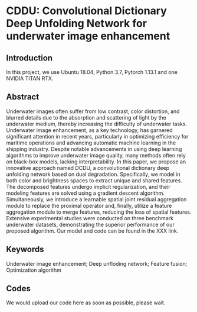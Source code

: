 # CDDU: Convolutional Dictionary Deep Unfolding Network for underwater image enhancement

## Introduction
In this project, we use Ubuntu 18.04, Python 3.7, Pytorch 1.13.1 and one NVIDIA TITAN RTX. 

## Abstract
Underwater images often suffer from low contrast, color distortion, and blurred details due to the absorption and scattering of light by the underwater medium, thereby increasing the difficulty of underwater tasks. Underwater image enhancement, as a key technology, has garnered significant attention in recent years, particularly in optimizing efficiency for maritime operations and advancing automatic machine learning in the shipping industry. 
Despite notable advancements in using deep learning algorithms to improve underwater image quality, many methods often rely on black-box models, lacking interpretability. In this paper, we propose an innovative approach named DCDU, a convolutional dictionary deep unfolding network based on dual degradation. Specifically, we model in both color and brightness spaces to extract unique and shared features. 
The decomposed features undergo implicit regularization, and their modeling features are solved using a gradient descent algorithm. Simultaneously, we introduce a learnable spatial joint residual aggregation module to replace the proximal operator and, finally, utilize a feature aggregation module to merge features, reducing the loss of spatial features. Extensive experimental studies were conducted on three benchmark underwater datasets, demonstrating the superior performance of our proposed algorithm. 
Our model and code can be found in the XXX link.

## Keywords
Underwater image enhancement; Deep unfloding network; Feature fusion; Optimization algorithm

## Codes
We would upload our code here as soon as possible, please wait.
